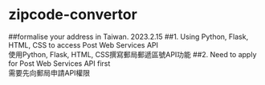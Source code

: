 # zipcode-convertor
##formalise your address in Taiwan.
2023.2.15
##1. Using Python, Flask, HTML, CSS to access Post Web Services API
<br>使用Python, Flask, HTML, CSS撰寫郵局郵遞區號API功能
##2. Need to apply for Post Web Services API first
<br>需要先向郵局申請API權限

